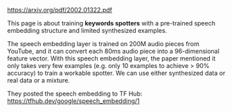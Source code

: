 https://arxiv.org/pdf/2002.01322.pdf

This page is about training **keywords spotters** with a pre-trained speech embedding structure and limited synthesized examples.

The speech embedding layer is trained on 200M audio pieces from YouTube, and it can convert each 80ms audio piece into a 96-dimensional feature vector. With this speech embedding layer, the paper mentioned it only takes very few examples (e.g. only 10 examples to achieve > 90% accuracy) to train a workable spotter. We can use either synthesized data or real data or a mixture.

They posted the speech embedding to TF Hub: https://tfhub.dev/google/speech_embedding/1

